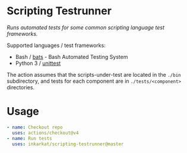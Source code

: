 # Scripting Testrunner

_Runs automated tests for some common scripting language test frameworks._

Supported languages / test frameworks:

* Bash / [bats](https://github.com/bats-core/bats-core) - Bash Automated Testing System
* Python 3 / [unittest](https://docs.python.org/dev/library/unittest.html)

The action assumes that the scripts-under-test are located in the `./bin` subdirectory, and tests for each component are in `./tests/<component>` directories.

# Usage

```yaml
- name: Checkout repo
  uses: actions/checkout@v4
- name: Run tests
  uses: inkarkat/scripting-testrunner@master
```
